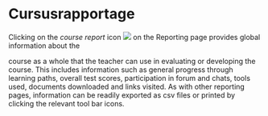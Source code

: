 # Cursusrapportage

Clicking on the _course report_ icon ![](../../.gitbook/assets/graphics187.png) on the Reporting page provides global information about the

course as a whole that the teacher can use in evaluating or developing the course. This includes information such as general progress through learning paths, overall test scores, participation in forum and chats, tools used, documents downloaded and links visited. As with other reporting pages, information can be readily exported as csv files or printed by clicking the relevant tool bar icons.


